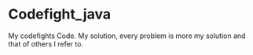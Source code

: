 # Codefight_java
My codefights Code. My solution, every problem is more my solution and that of others I refer to. 
